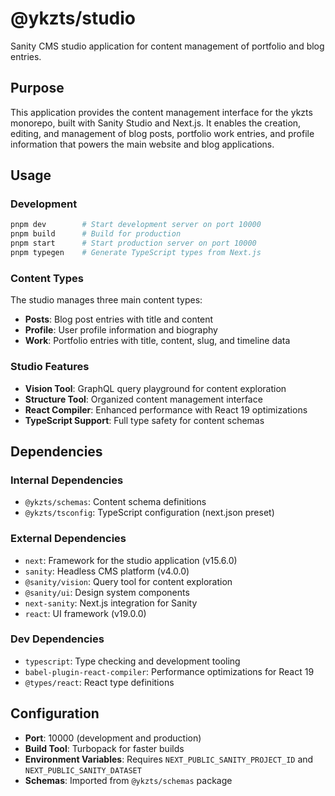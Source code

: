 # @ykzts/studio

Sanity CMS studio application for content management of portfolio and blog entries.

## Purpose

This application provides the content management interface for the ykzts monorepo, built with Sanity Studio and Next.js. It enables the creation, editing, and management of blog posts, portfolio work entries, and profile information that powers the main website and blog applications.

## Usage

### Development

```bash
pnpm dev        # Start development server on port 10000
pnpm build      # Build for production  
pnpm start      # Start production server on port 10000
pnpm typegen    # Generate TypeScript types from Next.js
```

### Content Types

The studio manages three main content types:
- **Posts**: Blog post entries with title and content
- **Profile**: User profile information and biography
- **Work**: Portfolio entries with title, content, slug, and timeline data

### Studio Features

- **Vision Tool**: GraphQL query playground for content exploration
- **Structure Tool**: Organized content management interface
- **React Compiler**: Enhanced performance with React 19 optimizations
- **TypeScript Support**: Full type safety for content schemas

## Dependencies

### Internal Dependencies
- `@ykzts/schemas`: Content schema definitions
- `@ykzts/tsconfig`: TypeScript configuration (next.json preset)

### External Dependencies
- `next`: Framework for the studio application (v15.6.0)
- `sanity`: Headless CMS platform (v4.0.0)
- `@sanity/vision`: Query tool for content exploration
- `@sanity/ui`: Design system components
- `next-sanity`: Next.js integration for Sanity
- `react`: UI framework (v19.0.0)

### Dev Dependencies
- `typescript`: Type checking and development tooling
- `babel-plugin-react-compiler`: Performance optimizations for React 19
- `@types/react`: React type definitions

## Configuration

- **Port**: 10000 (development and production)
- **Build Tool**: Turbopack for faster builds
- **Environment Variables**: Requires `NEXT_PUBLIC_SANITY_PROJECT_ID` and `NEXT_PUBLIC_SANITY_DATASET`
- **Schemas**: Imported from `@ykzts/schemas` package

